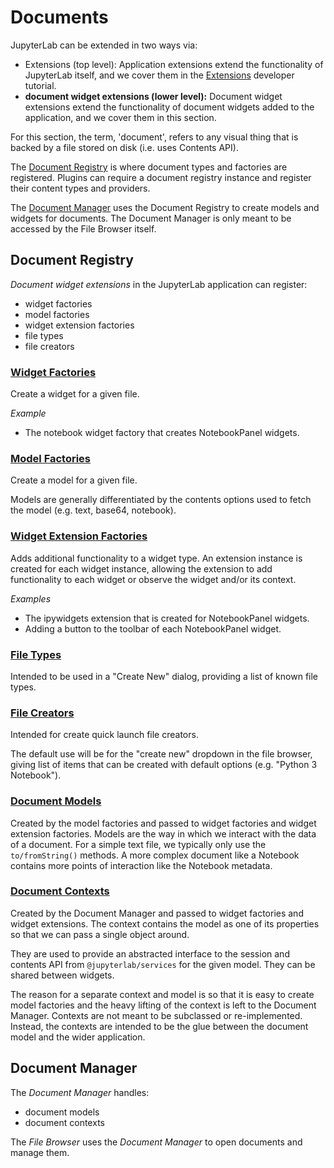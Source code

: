 # Documents

JupyterLab can be extended in two ways via:

- Extensions (top level): Application extensions extend the
  functionality of JupyterLab itself, and we cover them in the
  [Extensions](extension_dev.md) developer tutorial.
- **document widget extensions (lower level):** Document widget extensions extend
  the functionality of document widgets added to the application, and we cover
  them in this section.

For this section, the term, 'document', refers to any visual thing that is
backed by a file stored on disk (i.e. uses Contents API).

The [Document Registry](http://jupyterlab.github.io/jupyterlab/classes/_docregistry_src_registry_.documentregistry.html)
is where document types and factories are registered.  Plugins can require
a document registry instance and register their content types and providers.

The [Document Manager](http://jupyterlab.github.io/jupyterlab/classes/_docmanager_src_manager_.documentmanager.html)
uses the Document Registry to create models and widgets for documents.  The
Document Manager is only meant to be accessed by the File Browser itself.


## Document Registry

*Document widget extensions* in the JupyterLab application can register:

- widget factories
- model factories
- widget extension factories
- file types
- file creators

### [Widget Factories](http://jupyterlab.github.io/jupyterlab/classes/_docregistry_src_registry_.documentregistry.html#addwidgetfactory)

Create a widget for a given file.

*Example*
- The notebook widget factory that creates NotebookPanel widgets.

### [Model Factories](http://jupyterlab.github.io/jupyterlab/classes/_docregistry_src_registry_.documentregistry.html#addmodelfactory)

Create a model for a given file.

Models are generally differentiated by the contents options used to fetch the model (e.g. text, base64, notebook).

### [Widget Extension Factories](http://jupyterlab.github.io/jupyterlab/classes/_docregistry_src_registry_.documentregistry.html#addwidgetextension)

Adds additional functionality to a widget type. An extension instance is
created for each widget instance, allowing the extension to add functionality
to each widget or observe the widget and/or its context.

*Examples*
- The ipywidgets extension that is created for NotebookPanel widgets.
- Adding a button to the toolbar of each NotebookPanel widget.

### [File Types](http://jupyterlab.github.io/jupyterlab/classes/_docregistry_src_registry_.documentregistry.html#addfiletype)

Intended to be used in a "Create New" dialog, providing a list of known file types.

### [File Creators](http://jupyterlab.github.io/jupyterlab/classes/_docregistry_src_registry_.documentregistry.html)

Intended for create quick launch file creators.

The default use will be for the "create new" dropdown in the file browser,
giving list of items that can be created with default options  (e.g. "Python 3 Notebook").

### [Document Models](http://jupyterlab.github.io/jupyterlab/interfaces/_docregistry_src_registry_.documentregistry.imodel.html)

Created by the model factories and passed to widget factories and widget
extension factories.  Models are the way in which we interact with the data of
a document.  For a simple text file, we typically only use the
`to/fromString()` methods.  A more complex document like a Notebook
contains more points of interaction like the Notebook metadata.

### [Document Contexts](http://jupyterlab.github.io/jupyterlab/interfaces/_docregistry_src_registry_.documentregistry.icontext.html)

Created by the Document Manager and passed to widget factories and
widget extensions.  The context contains the model as one of its properties
so that we can pass a single object around.

They are used to provide an abstracted interface
to the session and contents API from `@jupyterlab/services` for the
given model.  They can be shared between widgets.

The reason for a separate context and model is so that it is easy to create
model factories and the heavy lifting of the context is left to the Document
Manager.  Contexts are not meant to be subclassed or re-implemented. Instead, the contexts are intended to be the glue between the document model and the wider application.


## Document Manager

The *Document Manager* handles:
- document models
- document contexts

The *File Browser* uses the *Document Manager* to open documents and manage them.

